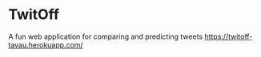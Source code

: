 # TwitOff
A fun web application for comparing and predicting tweets
https://twitoff-tavau.herokuapp.com/
